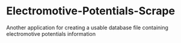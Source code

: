 # Electromotive-Potentials-Scrape
Another application for creating a usable database file containing electromotive potentials information
